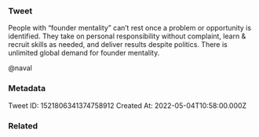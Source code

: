 ### Tweet
People with “founder mentality” can’t rest once a problem or opportunity is identified.  They take on personal responsibility without complaint, learn &amp; recruit skills as needed, and deliver results despite politics. There is unlimited global demand for founder mentality.

@naval

### Metadata
Tweet ID: 1521806341374758912
Created At: 2022-05-04T10:58:00.000Z

### Related

